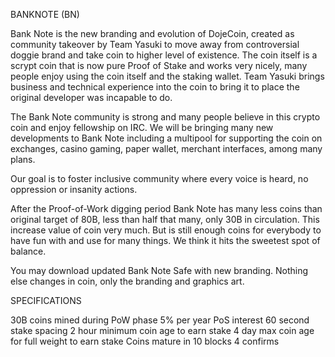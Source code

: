 BANKNOTE (BN)

Bank Note is the new branding and evolution of DojeCoin, created as community takeover by Team Yasuki to move away from controversial doggie brand and take coin to higher level of existence.  The coin itself is a scrypt coin that is now pure Proof of Stake and works very nicely, many people enjoy using the coin itself and the staking wallet.  Team Yasuki brings business and technical experience into the coin to bring it to place the original developer was incapable to do.

The Bank Note community is strong and many people believe in this crypto coin and enjoy fellowship on IRC.  We will be bringing many new developments to Bank Note including a multipool for supporting the coin on exchanges, casino gaming, paper wallet, merchant interfaces, among many plans.

Our goal is to foster inclusive community where every voice is heard, no oppression or insanity actions.

After the Proof-of-Work digging period Bank Note has many less coins than original target of 80B, less than half that many, only 30B in circulation.  This increase value of coin very much.  But is still enough coins for everybody to have fun with and use for many things.  We think it hits the sweetest spot of balance.

You may download updated Bank Note Safe with new branding.  Nothing else changes in coin, only the branding and graphics art.

SPECIFICATIONS

30B coins mined during PoW phase
5% per year PoS interest
60 second stake spacing
2 hour minimum coin age to earn stake
4 day max coin age for full weight to earn stake
Coins mature in 10 blocks
4 confirms
